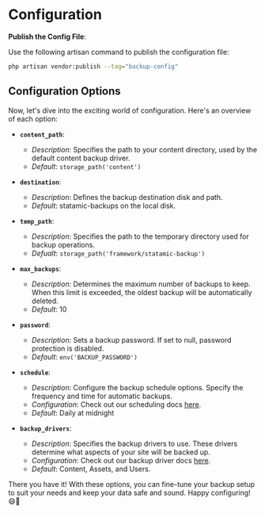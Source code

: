 # Configuration

**Publish the Config File**:

Use the following artisan command to publish the configuration file:

```sh
php artisan vendor:publish --tag="backup-config"
```

## Configuration Options

Now, let's dive into the exciting world of configuration. Here's an overview of each option:

- **`content_path`**:

  - _Description_: Specifies the path to your content directory, used by the default content backup driver.
  - _Default_: `storage_path('content')`

- **`destination`**:

  - _Description_: Defines the backup destination disk and path.
  - _Default_: statamic-backups on the local disk.

- **`temp_path`**:

  - _Description_: Specifies the path to the temporary directory used for backup operations.
  - _Defualt_: `storage_path('framework/statamic-backup')`

- **`max_backups`**:

  - _Description_: Determines the maximum number of backups to keep. When this limit is exceeded, the oldest backup will be automatically deleted.
  - _Default_: 10

- **`password`**:

  - _Description_: Sets a backup password. If set to null, password protection is disabled.
  - _Default_: `env('BACKUP_PASSWORD')`

- **`schedule`**:

  - _Description_: Configure the backup schedule options. Specify the frequency and time for automatic backups.
  - _Configuration_: Check out our scheduling docs [here](scheduling.md).
  - _Default_: Daily at midnight

- **`backup_drivers`**:
  - _Description_: Specifies the backup drivers to use. These drivers determine what aspects of your site will be backed up.
  - _Configuration_: Check out our backup driver docs [here](drivers.md).
  - _Default_: Content, Assets, and Users.

There you have it! With these options, you can fine-tune your backup setup to suit your needs and keep your data safe and sound. Happy configuring! 😄🚀
